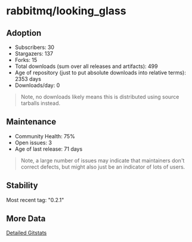 # rabbitmq/looking_glass

## Adoption

- Subscribers: 30
- Stargazers: 137
- Forks: 15
- Total downloads (sum over all releases and artifacts): 499
- Age of repository (just to put absolute downloads into relative terms): 2353 days
- Downloads/day: 0

> Note, no downloads likely means this is distributed using source tarballs instead.

## Maintenance

- Community Health: 75%
- Open issues: 3
- Age of last release: 71 days

> Note, a large number of issues may indicate that maintainers don't correct defects, but might also
> just be an indicator of lots of users.

## Stability

Most recent tag: "0.2.1"

## More Data

[Detailed Gitstats](/bazel-catalog/gitstats/rabbitmq/looking_glass)

